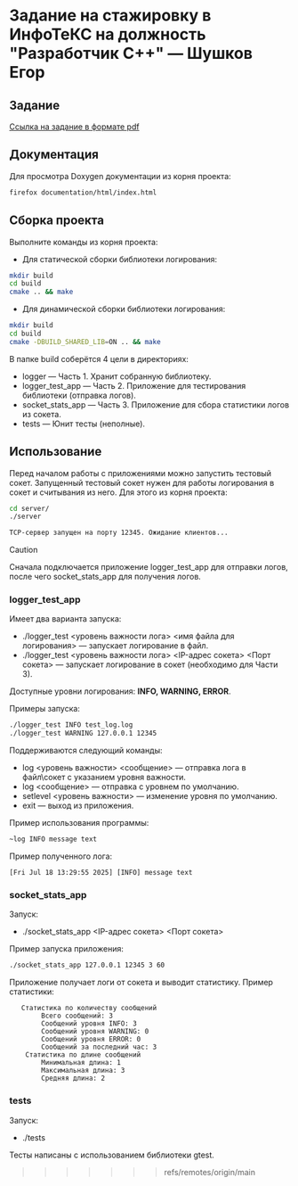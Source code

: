 # Задание на стажировку в ИнфоТеКС на должность "Разработчик С++" — Шушков Егор
## Задание
[Ссылка на задание в формате pdf](https://career.infotecs.ru/upload/iblock/c2a/r5j2ceovb1ik54zstamj03pfchu3afha/Razrabotchik-C_-v5.pdf)

## Документация
Для просмотра Doxygen документации из корня проекта:
```bash
firefox documentation/html/index.html
```

## Сборка проекта
Выполните команды из корня проекта:
- Для статической сборки библиотеки логирования: 
```bash
mkdir build
cd build
cmake .. && make
```
- Для динамической сборки библиотеки логирования:
```bash
mkdir build
cd build
cmake -DBUILD_SHARED_LIB=ON .. && make
```

В папке build соберётся 4 цели в директориях:
- logger — Часть 1. Хранит собранную библиотеку.
- logger_test_app — Часть 2. Приложение для тестирования библиотеки (отправка логов).
- socket_stats_app — Часть 3. Приложение для сбора статистики логов из сокета.
- tests — Юнит тесты (неполные). 

## Использование
Перед началом работы с приложениями можно запустить тестовый сокет. Запущенный тестовый сокет нужен для работы логирования в сокет и считывания из него. Для этого из корня проекта:
```bash
cd server/
./server

TCP-сервер запущен на порту 12345. Ожидание клиентов...
```

> [!CAUTION]
> Сначала подключается приложение logger_test_app для отправки логов, после чего socket_stats_app для получения логов. 

### logger_test_app
Имеет два варианта запуска:
- ./logger_test <уровень важности лога> <имя файла для логирования> — запускает логирование в файл.
- ./logger_test <уровень важности лога> <IP-адрес сокета> <Порт сокета> — запускает логирование в сокет (необходимо для Части 3).

Доступные уровни логирования: **INFO, WARNING, ERROR**. 

Примеры запуска:
```bash
./logger_test INFO test_log.log
./logger_test WARNING 127.0.0.1 12345
```

Поддерживаются следующий команды:
- log <уровень важности> <сообщение> — отправка лога в файл\сокет с указанием уровня важности.
- log <сообщение> — отправка с уровнем по умолчанию.
- setlevel <уровень важности> — изменение уровня по умолчанию. 
- exit — выход из приложения.

Пример использования программы:
```bash
~log INFO message text 
```

Пример полученного лога:
```
[Fri Jul 18 13:29:55 2025] [INFO] message text
```

### socket_stats_app
Запуск:
- ./socket_stats_app <IP-адрес сокета> <Порт сокета> <N> <T> 
   
Пример запуска приложения:
```bash
./socket_stats_app 127.0.0.1 12345 3 60
```

Приложение получает логи от сокета и выводит статистику. Пример статистики:
```
   Статистика по количеству сообщений
        Всего сообщений: 3
        Сообщений уровня INFO: 3
        Сообщений уровня WARNING: 0
        Сообщений уровня ERROR: 0
        Сообщений за последний час: 3
    Статистика по длине сообщений
        Минимальная длина: 1
        Максимальная длина: 3
        Средняя длина: 2
```

### tests
Запуск:
- ./tests

Тесты написаны с использованием библиотеки gtest. 
>>>>>>> refs/remotes/origin/main
